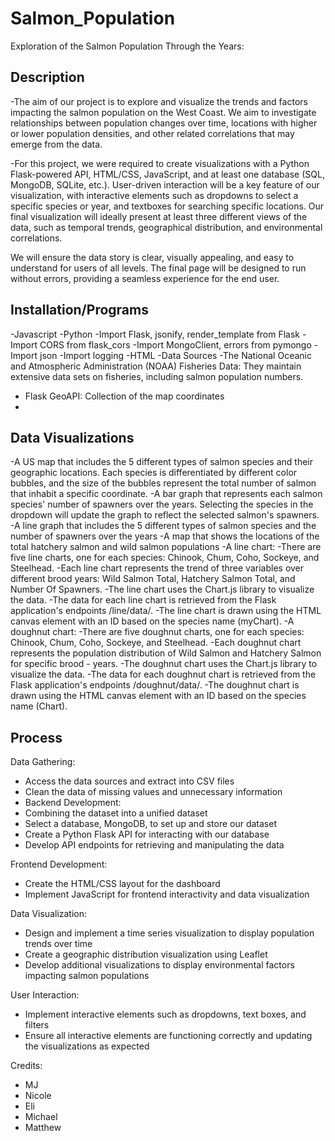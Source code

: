 # Salmon_Population
Exploration of the Salmon Population Through the Years:

## Description
-The aim of our project is to explore and visualize the trends and factors impacting the salmon population on the West Coast. We aim to investigate relationships between population changes over time, locations with higher or lower population densities, and other related correlations that may emerge from the data.

-For this project, we were required to create visualizations with a Python Flask-powered API, HTML/CSS, JavaScript, and at least one database (SQL, MongoDB, SQLite, etc.). User-driven interaction will be a key feature of our visualization, with interactive elements such as dropdowns to select a specific species or year, and textboxes for searching specific locations. Our final visualization will ideally present at least three different views of the data, such as temporal trends, geographical distribution, and environmental correlations.

We will ensure the data story is clear, visually appealing, and easy to understand for users of all levels. The final page will be designed to run without errors, providing a seamless experience for the end user.

## Installation/Programs
-Javascript
-Python
-Import Flask, jsonify, render_template from Flask
-Import CORS from flask_cors
-Import MongoClient, errors from pymongo
-Import json
-Import logging
-HTML
-Data Sources
-The National Oceanic and Atmospheric Administration (NOAA) Fisheries Data: They maintain extensive data sets on fisheries, including salmon population numbers.
- Flask GeoAPI: Collection of the map coordinates
- 
## Data Visualizations

-A US map that includes the 5 different types of salmon species and their geographic locations. Each species is differentiated by different color bubbles, and the size of the bubbles represent the total number of salmon that inhabit a specific coordinate.
-A bar graph that represents each salmon species' number of spawners over the years. Selecting the species in the dropdown will update the graph to reflect the selected salmon's spawners.
-A line graph that includes the 5 different types of salmon species and the number of spawners over the years
-A map that shows the locations of the total hatchery salmon and wild salmon populations
-A line chart:
-There are five line charts, one for each species: Chinook, Chum, Coho, Sockeye, and Steelhead.
-Each line chart represents the trend of three variables over different brood years: Wild Salmon Total, Hatchery Salmon Total, and Number Of Spawners.
-The line chart uses the Chart.js library to visualize the data.
-The data for each line chart is retrieved from the Flask application's endpoints /line/data/.
-The line chart is drawn using the HTML canvas element with an ID based on the species name (myChart).
-A doughnut chart:
-There are five doughnut charts, one for each species: Chinook, Chum, Coho, Sockeye, and Steelhead.
-Each doughnut chart represents the population distribution of Wild Salmon and Hatchery Salmon for specific brood - years.
-The doughnut chart uses the Chart.js library to visualize the data.
-The data for each doughnut chart is retrieved from the Flask application's endpoints /doughnut/data/.
-The doughnut chart is drawn using the HTML canvas element with an ID based on the species name (Chart).

## Process
Data Gathering:
- Access the data sources and extract into CSV files
- Clean the data of missing values and unnecessary information
- Backend Development:
- Combining the dataset into a unified dataset
- Select a database, MongoDB, to set up and store our dataset
- Create a Python Flask API for interacting with our database
- Develop API endpoints for retrieving and manipulating the data

Frontend Development:
- Create the HTML/CSS layout for the dashboard
- Implement JavaScript for frontend interactivity and data visualization

Data Visualization:
- Design and implement a time series visualization to display population trends over time
- Create a geographic distribution visualization using Leaflet
- Develop additional visualizations to display environmental factors impacting salmon populations

User Interaction:
- Implement interactive elements such as dropdowns, text boxes, and filters
- Ensure all interactive elements are functioning correctly and updating the visualizations as expected

Credits:
- MJ
- Nicole
- Eli
- Michael
- Matthew
